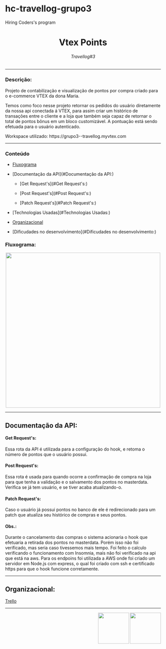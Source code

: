 # hc-travellog-grupo3
Hiring Coders's program

<h1 align="center"> Vtex Points </h1>
<h6 align="center"> Travellog#3 </h6>

<hr>

### Descrição: 

<p> Projeto de contabilização e visualização de pontos por compra criado para o e-commerce VTEX da dona Maria.</p>
<p> Temos como foco nesse projeto retornar os pedidos do usuário diretamente da nossa api conectada á VTEX, para assim criar um histórico de transações entre o cliente e a loja que também seja capaz de retornar o total de pontos bônus em um bloco customizável. A pontuação está sendo efetuada para o usuário autenticado.</p>

<p>Workspace utilizado: https://grupo3--travellog.myvtex.com</p>
<hr>

### Conteúdo

* [Fluxograma](#Fluxograma:)

* [Documentação da API](#Documentação da API:)

    * [Get Request's](#Get Request's:)
    
    * [Post Request's](#Post Request's:)
    
    * [Patch Request's](#Patch Request's:)
    
* [Technologias Usadas](#Technologias Usadas:)
    
* [Organizacional](#Organizacional:)

* [Dificudades no desenvolvimento](#Dificudades no desenvolvimento:)

### Fluxograma:

<div align="center">
<img src="https://user-images.githubusercontent.com/85533288/180102552-b15ea13f-289e-43ad-a4c6-57166ee05e1e.png" width="500px"/>
</div>
  
<hr>
  
### <h2>Documentação da API: </h2>

  #### Get Request's: 
  Essa rota da API é utilizada para a configuração do hook, e retoma o número de pontos que o usuário possui.
   <p></p>
   <p></p>
   <p></p>
   
  #### Post Request's: 
  Essa rota é usada para quando ocorre a confirmação de compra na loja
  para que tenha a validação e o salvamento dos pontos no masterdata. Verifica se já tem usuário, e se tiver acaba atualizando-o.
   <p></p>
   <p></p>
   <p></p>
   
  #### Patch Request's:
  Caso o usuário já possui pontos no banco de ele é redirecionado para um patch que atualiza seu histórico de compras e seus pontos.
   <p></p>
   <p></p>
   <p></p>

  #### Obs.:
  Durante o cancelamento das compras o sistema acionaria o hook que efetuaria a retirada dos pontos no masterdata. Porém isso não foi verificado, mas seria caso         tivessemos mais tempo. Foi feito o calculo verificando o funcionamento com Insomnia, mais não foi verificado na api que está na aws. Para os endpoins foi utilizada     a AWS onde foi criado um servidor em Node.js com express, o qual foi criado com ssh e certificado https para que o hook funcione corretamente.
  <p></p>
  <p></p>
  <p></p>
<hr>

### <h2>Organizacional: </h2>

<a href="https://trello.com/b/VZvKLDVt/api-pontos-organizacional" >Trello</a>

<hr>

<div>
<img src="https://media.giphy.com/avatars/VTEXCommerce/vyFCi9OWdzLC.GIF" width=100px align="right"/>
<img src="https://pbs.twimg.com/media/DyLSj2WXcAARVtw.png" width=100px align="right"/>
</div>
